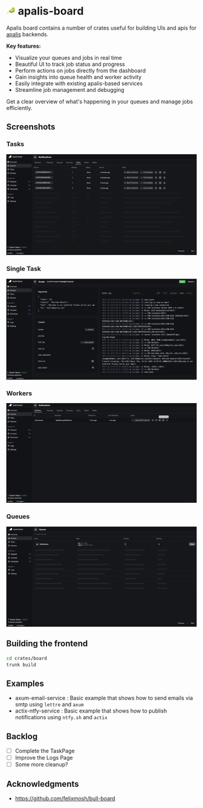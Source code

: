 # <img alt="apalis-board" src="screenshots/logo.svg" width="24px" /> apalis-board

Apalis board contains a number of crates useful for building UIs and apis for [apalis](https://github.com/geofmureithi/apalis) backends.


**Key features:**
- Visualize your queues and jobs in real time
- Beautiful UI to track job status and progress
- Perform actions on jobs directly from the dashboard
- Gain insights into queue health and worker activity
- Easily integrate with existing apalis-based services
- Streamline job management and debugging

Get a clear overview of what's happening in your queues and manage jobs efficiently.

## Screenshots

### Tasks

![Tasks](screenshots/tasks.png)

### Single Task

![Tasks](screenshots/task.png)

### Workers

![Workers](screenshots/workers.png)

### Queues

![Queues](screenshots/queues.png)

## Building the frontend

```sh
cd crates/board
trunk build
```

## Examples

- axum-email-service : Basic example that shows how to send emails via smtp using `lettre` and `axum`
- actix-ntfy-service : Basic example that shows how to publish notifications using `ntfy.sh` and `actix`

## Backlog

- [ ] Complete the TaskPage
- [ ] Improve the Logs Page
- [ ] Some more cleanup?

## Acknowledgments
- https://github.com/felixmosh/bull-board
